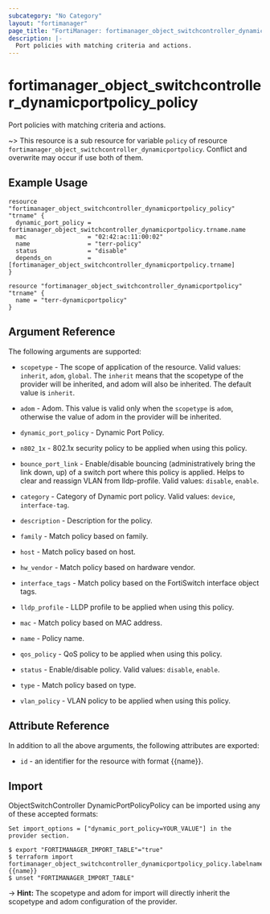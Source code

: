 ```yaml
---
subcategory: "No Category"
layout: "fortimanager"
page_title: "FortiManager: fortimanager_object_switchcontroller_dynamicportpolicy_policy"
description: |-
  Port policies with matching criteria and actions.
---
```


# fortimanager_object_switchcontroller_dynamicportpolicy_policy
Port policies with matching criteria and actions.

~> This resource is a sub resource for variable `policy` of resource `fortimanager_object_switchcontroller_dynamicportpolicy`. Conflict and overwrite may occur if use both of them.



## Example Usage

```hcl
resource "fortimanager_object_switchcontroller_dynamicportpolicy_policy" "trname" {
  dynamic_port_policy = fortimanager_object_switchcontroller_dynamicportpolicy.trname.name
  mac                 = "02:42:ac:11:00:02"
  name                = "terr-policy"
  status              = "disable"
  depends_on          = [fortimanager_object_switchcontroller_dynamicportpolicy.trname]
}

resource "fortimanager_object_switchcontroller_dynamicportpolicy" "trname" {
  name = "terr-dynamicportpolicy"
}
```

## Argument Reference


The following arguments are supported:

* `scopetype` - The scope of application of the resource. Valid values: `inherit`, `adom`, `global`. The `inherit` means that the scopetype of the provider will be inherited, and adom will also be inherited. The default value is `inherit`.
* `adom` - Adom. This value is valid only when the `scopetype` is `adom`, otherwise the value of adom in the provider will be inherited.
* `dynamic_port_policy` - Dynamic Port Policy.

* `n802_1x` - 802.1x security policy to be applied when using this policy.
* `bounce_port_link` - Enable/disable bouncing (administratively bring the link down, up) of a switch port where this policy is applied. Helps to clear and reassign VLAN from lldp-profile. Valid values: `disable`, `enable`.

* `category` - Category of Dynamic port policy. Valid values: `device`, `interface-tag`.

* `description` - Description for the policy.
* `family` - Match policy based on family.
* `host` - Match policy based on host.
* `hw_vendor` - Match policy based on hardware vendor.
* `interface_tags` - Match policy based on the FortiSwitch interface object tags.
* `lldp_profile` - LLDP profile to be applied when using this policy.
* `mac` - Match policy based on MAC address.
* `name` - Policy name.
* `qos_policy` - QoS policy to be applied when using this policy.
* `status` - Enable/disable policy. Valid values: `disable`, `enable`.

* `type` - Match policy based on type.
* `vlan_policy` - VLAN policy to be applied when using this policy.


## Attribute Reference

In addition to all the above arguments, the following attributes are exported:
* `id` - an identifier for the resource with format {{name}}.

## Import

ObjectSwitchController DynamicPortPolicyPolicy can be imported using any of these accepted formats:
```
Set import_options = ["dynamic_port_policy=YOUR_VALUE"] in the provider section.

$ export "FORTIMANAGER_IMPORT_TABLE"="true"
$ terraform import fortimanager_object_switchcontroller_dynamicportpolicy_policy.labelname {{name}}
$ unset "FORTIMANAGER_IMPORT_TABLE"
```
-> **Hint:** The scopetype and adom for import will directly inherit the scopetype and adom configuration of the provider.
